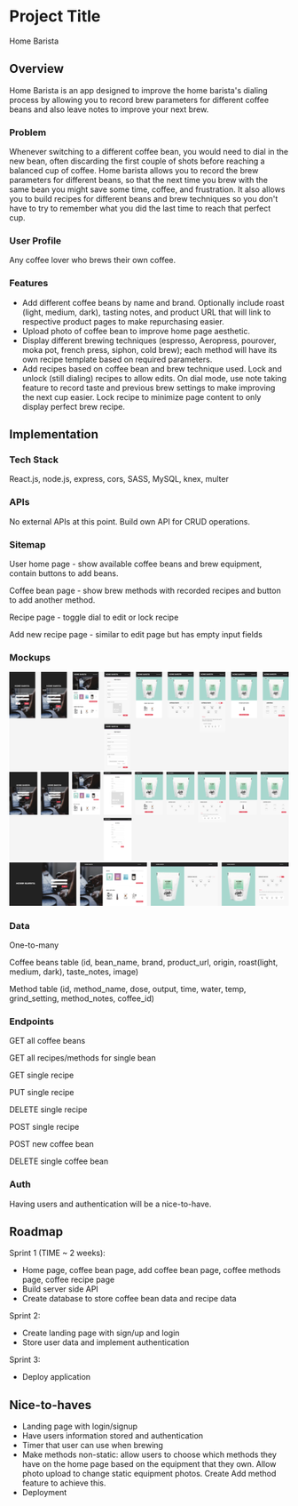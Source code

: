 # Project Title

Home Barista

## Overview

Home Barista is an app designed to improve the home barista's dialing process by allowing you to record brew parameters for different coffee beans and also leave notes to improve your next brew.

### Problem

Whenever switching to a different coffee bean, you would need to dial in the new bean, often discarding the first couple of shots before reaching a balanced cup of coffee. Home barista allows you to record the brew parameters for different beans, so that the next time you brew with the same bean you might save some time, coffee, and frustration. It also allows you to build recipes for different beans and brew techniques so you don't have to try to remember what you did the last time to reach that perfect cup.

### User Profile

Any coffee lover who brews their own coffee.

### Features

- Add different coffee beans by name and brand. Optionally include roast (light, medium, dark), tasting notes, and product URL that will link to respective product pages to make repurchasing easier.
- Upload photo of coffee bean to improve home page aesthetic.
- Display different brewing techniques (espresso, Aeropress, pourover, moka pot, french press, siphon, cold brew); each method will have its own recipe template based on required parameters.
- Add recipes based on coffee bean and brew technique used. Lock and unlock (still dialing) recipes to allow edits. On dial mode, use note taking feature to record taste and previous brew settings to make improving the next cup easier. Lock recipe to minimize page content to only display perfect brew recipe.

## Implementation

### Tech Stack

React.js, node.js, express, cors, SASS, MySQL, knex, multer

### APIs

No external APIs at this point. Build own API for CRUD operations.

### Sitemap

User home page - show available coffee beans and brew equipment, contain buttons to add beans.

Coffee bean page - show brew methods with recorded recipes and button to add another method.

Recipe page - toggle dial to edit or lock recipe

Add new recipe page - similar to edit page but has empty input fields

### Mockups

![mobile mockup](./client/src/assets/mockups/mobile-mockup.png)
![tablet mockup](./client/src/assets/mockups/tablet-mockup.png)
![desktop mockup](./client/src/assets/mockups/desktop-mockup.png)

### Data

One-to-many

Coffee beans table (id, bean_name, brand, product_url, origin, roast(light, medium, dark), taste_notes, image)

Method table (id, method_name, dose, output, time, water, temp, grind_setting, method_notes, coffee_id)

### Endpoints

GET all coffee beans

GET all recipes/methods for single bean

GET single recipe

PUT single recipe

DELETE single recipe

POST single recipe

POST new coffee bean

DELETE single coffee bean

### Auth

Having users and authentication will be a nice-to-have.

## Roadmap

Sprint 1 (TIME ~ 2 weeks):

- Home page, coffee bean page, add coffee bean page, coffee methods page, coffee recipe page
- Build server side API
- Create database to store coffee bean data and recipe data

Sprint 2:

- Create landing page with sign/up and login
- Store user data and implement authentication

Sprint 3:

- Deploy application

## Nice-to-haves

- Landing page with login/signup
- Have users information stored and authentication
- Timer that user can use when brewing
- Make methods non-static: allow users to choose which methods they have on the home page based on the equipment that they own. Allow photo upload to change static equipment photos. Create Add method feature to achieve this.
- Deployment
